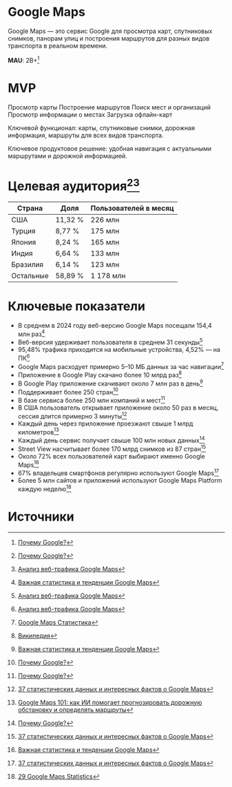 # Google Maps
Google Maps — это сервис Google для просмотра карт, спутниковых снимков, панорам улиц и построения маршрутов для разных видов транспорта в реальном времени.

 **MAU**: 2B+[^1]

# MVP
Просмотр карты
Построение маршрутов
Поиск мест и организаций
Просмотр информации о местах
Загрузка офлайн-карт

Ключевой функционал: карты, спутниковые снимки, дорожная информация, маршруты для всех видов транспорта.

Ключевое продуктовое решение: удобная навигация с актуальными маршрутами и дорожной информацией.

# Целевая аудитория[^1][^2]
| Страна  | Доля | Пользователей в месяц |
|---------|----------|----------|
| США     | 11,32 %   | 226 млн |
| Турция  | 8,77 %    |175 млн|
| Япония  | 8,24   %  |165 млн|
| Индия   | 6,64    % |133 млн|
| Бразилия  | 6,14   %  |123 млн|
| Остальные  | 58,89  %   |1 178 млн|

# Ключевые показатели
- В среднем в 2024 году веб-версию Google Maps посещали 154,4 млн раз[^3]
- Веб-версия удерживает пользователя в среднем 31 секунды[^2]
- 95,48% трафика приходится на мобильные устройства,  4,52% — на ПК[^2]
- Google Maps расходует примерно 5–10 МБ данных за час навигации[^4]
- Приложение в Google Play скачано более 10 млрд раз[^5]
- В Google Play приложение скачивают около 7 млн раз в день[^3]
- Поддерживает более 250 стран[^1]
- В базе сервиса более 250 млн компаний и мест[^1]
- В США пользователь открывает приложение около 50 раз в месяц, сессия длится примерно 3 минуты[^6]
- Каждый день через приложение проезжают свыше 1 млрд километров[^7]
- Каждый день сервис получает свыше 100 млн новых данных[^1]
- Street View насчитывает более 170 млрд снимков из 87 стран[^6]
- Около 72% всех пользователей карт выбирают именно Google Maps[^3]
- 67% владельцев смартфонов регулярно используют Google Maps[^6]
- Более 5 млн сайтов и приложений используют Google Maps Platform каждую неделю[^8]

# Источники
[^1]: [Почему Google?](https://mapsplatform.google.com/why-google/)
[^2]: [Анализ веб-трафика Google Maps](https://pro.similarweb.com/#/digitalsuite/websiteanalysis/audience-geography/*/999/3m?key=maps.google.com&webSource=Total)
[^3]: [Важная статистика и тенденции Google Maps](https://www.loopexdigital.com/blog/google-maps-statistics)
[^4]: [Google Maps Статистика](https://www.enterpriseappstoday.com/stats/google-maps-statistics.html)
[^5]: [Википедия](https://en.wikipedia.org/wiki/List_of_most-downloaded_Google_Play_applications)
[^6]: [37 статистических данных и интересных фактов о Google Maps](https://center.ai/blog/google-maps-statistics-and-interesting-facts/)
[^7]: [Google Maps 101: как ИИ помогает прогнозировать дорожную обстановку и определять маршруты](https://blog.google/products/maps/google-maps-101-how-ai-helps-predict-traffic-and-determine-routes/)
[^8]: [29 Google Maps Statistics](https://www.onthemap.com/blog/google-maps-statistics/)
